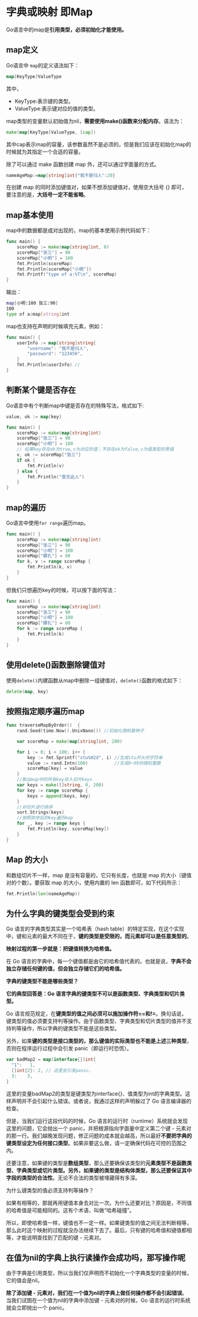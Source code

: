 # 字典或映射 即Map
Go语言中的map是**引用类型，必须初始化才能使用。**

## map定义
Go语言中 `map`的定义语法如下：

```go
map[KeyType]ValueType
```

其中，

- KeyType:表示键的类型。
- ValueType:表示键对应的值的类型。

map类型的变量默认初始值为nil，**需要使用make()函数来分配内存**。语法为：

```go
make(map[KeyType]ValueType, [cap])
```

其中cap表示map的容量，该参数虽然不是必须的，但是我们应该在初始化map的时候就为其指定一个合适的容量。

除了可以通过 make 函数创建 map 外，还可以通过字面量的方式。

```go
nameAgeMap:=map[string]int{"我不是归人":20}
```

在创建 map 的同时添加键值对，如果不想添加键值对，使用空大括号 {} 即可，要注意的是，**大括号一定不能省略**。

## map基本使用
map中的数据都是成对出现的，map的基本使用示例代码如下：

```go
func main() {
	scoreMap := make(map[string]int, 8)
	scoreMap["张三"] = 90
	scoreMap["小明"] = 100
	fmt.Println(scoreMap)
	fmt.Println(scoreMap["小明"])
	fmt.Printf("type of a:%T\n", scoreMap)
}
```

输出：

```bash
map[小明:100 张三:90]
100
type of a:map[string]int
```

map也支持在声明的时候填充元素，例如：

```go
func main() {
	userInfo := map[string]string{
		"username": "我不是归人",
		"password": "123456",
	}
	fmt.Println(userInfo) //
}
```

## 判断某个键是否存在
Go语言中有个判断map中键是否存在的特殊写法，格式如下:

```go
value, ok := map[key]
```

```go
func main() {
	scoreMap := make(map[string]int)
	scoreMap["张三"] = 90
	scoreMap["小明"] = 100
	// 如果key存在ok为true,v为对应的值；不存在ok为false,v为值类型的零值
	v, ok := scoreMap["张三"]
	if ok {
		fmt.Println(v)
	} else {
		fmt.Println("查无此人")
	}
}
```

## map的遍历
Go语言中使用`for range`遍历map。

```go
func main() {
	scoreMap := make(map[string]int)
	scoreMap["张三"] = 90
	scoreMap["小明"] = 100
	scoreMap["娜扎"] = 60
	for k, v := range scoreMap {
		fmt.Println(k, v)
	}
}
```

但我们只想遍历key的时候，可以按下面的写法：

```go
func main() {
	scoreMap := make(map[string]int)
	scoreMap["张三"] = 90
	scoreMap["小明"] = 100
	scoreMap["娜扎"] = 60
	for k := range scoreMap {
		fmt.Println(k)
	}
}
```

## 使用delete()函数删除键值对
使用`delete()`内建函数从map中删除一组键值对，`delete()`函数的格式如下：

```go
delete(map, key)
```

## 按照指定顺序遍历map
```go
func traverseMapByOrder()  {
	rand.Seed(time.Now().UnixNano()) //初始化随机数种子

	var scoreMap = make(map[string]int, 200)

	for i := 0; i < 100; i++ {
		key := fmt.Sprintf("stu%02d", i) //生成stu开头的字符串
		value := rand.Intn(100)          //生成0~99的随机整数
		scoreMap[key] = value
	}
	//取出map中的所有key存入切片keys
	var keys = make([]string, 0, 200)
	for key := range scoreMap {
		keys = append(keys, key)
	}
	//对切片进行排序
	sort.Strings(keys)
	//按照排序后的key遍历map
	for _, key := range keys {
		fmt.Println(key, scoreMap[key])
	}
}
```
## Map 的大小

和数组切片不一样，map 是没有容量的，它只有长度，也就是 map 的大小（键值对的个数）。要获取 map 的大小，使用内置的 len 函数即可，如下代码所示：

```go
fmt.Println(len(nameAgeMap))
```

## 为什么字典的键类型会受到约束
Go 语言的字典类型其实是一个哈希表（hash table）的特定实现，在这个实现中，键和元素的最大不同在于，**键的类型是受限的，而元素却可以是任意类型的**。

**映射过程的第一步就是：把键值转换为哈希值。**

在 Go 语言的字典中，每一个键值都是由它的哈希值代表的。也就是说，**字典不会独立存储任何键的值，但会独立存储它们的哈希值。**

**字典的键类型不能是哪些类型？**

**它的典型回答是：Go 语言字典的键类型不可以是函数类型、字典类型和切片类型。**

Go 语言规范规定，在**键类型的值之间必须可以施加操作符==和!=**。换句话说，键类型的值必须要支持判等操作。由于函数类型、字典类型和切片类型的值并不支持判等操作，所以字典的键类型不能是这些类型。

另外，如果**键的类型是接口类型的，那么键值的实际类型也不能是上述三种类型**，否则在程序运行过程中会引发 panic（即运行时恐慌）。

```go
var badMap2 = map[interface{}]int{
  "1":   1,
  []int{2}: 2, // 这里会引发panic。
  3:    3,
}
```

这里的变量badMap2的类型是键类型为interface{}、值类型为int的字典类型。这样声明并不会引起什么错误。或者说，我通过这样的声明躲过了 Go 语言编译器的检查。

但是，当我们运行这段代码的时候，Go 语言的运行时（runtime）系统就会发现这里的问题，它会抛出一个 panic，并把根源指向字面量中定义第二个键 - 元素对的那一行。我们越晚发现问题，修正问题的成本就会越高，所以最好**不要把字典的键类型设定为任何接口类型**。如果非要这么做，请一定确保代码在可控的范围之内。

还要注意，如果键的类型是**数组类型**，那么还要确保该类型的**元素类型不是函数类型、字典类型或切片类型。**另外，如果键的类型是**结构体类型，那么还要保证其中字段的类型的合法性**。无论不合法的类型被埋藏得有多深。

为什么键类型的值必须支持判等操作？

如果有相等的，那就再用键值本身去对比一次。为什么还要对比？原因是，不同值的哈希值是可能相同的。这有个术语，叫做“哈希碰撞”。

所以，即使哈希值一样，键值也不一定一样。如果键类型的值之间无法判断相等，那么此时这个映射的过程就没办法继续下去了。最后，只有键的哈希值和键值都相等，才能说明查找到了匹配的键 - 元素对。

## 在值为nil的字典上执行读操作会成功吗，那写操作呢

由于字典是引用类型，所以当我们仅声明而不初始化一个字典类型的变量的时候，它的值会是nil。

**除了添加键 - 元素对，我们在一个值为nil的字典上做任何操作都不会引起错误**。当我们试图在一个值为nil的字典中添加键 - 元素对的时候，Go 语言的运行时系统就会立即抛出一个 panic。






